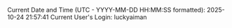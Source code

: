 Current Date and Time (UTC - YYYY-MM-DD HH:MM:SS formatted): 2025-10-24 21:57:41
Current User's Login: luckyaiman
